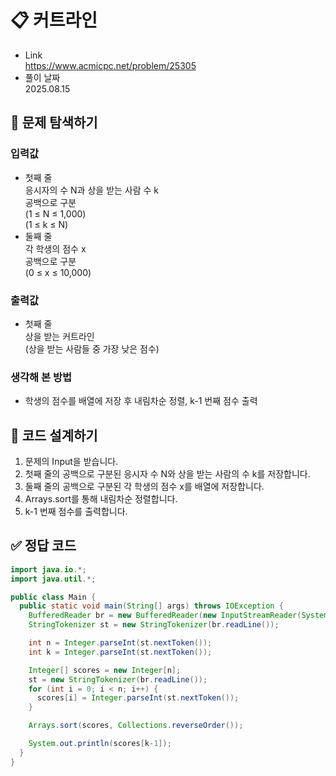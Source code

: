 # 📋 커트라인
- Link<br>
https://www.acmicpc.net/problem/25305
- 풀이 날짜<br>
2025.08.15

## 🔎 문제 탐색하기

### 입력값
- 첫째 줄<br>
응시자의 수 N과 상을 받는 사람 수 k<br>
공백으로 구분<br>
(1 ≤ N ≤ 1,000)<br>
(1 ≤ k ≤ N)
- 둘째 줄<br>
각 학생의 점수 x<br>
공백으로 구분<br>
(0 ≤ x ≤ 10,000)


### 출력값
- 첫째 줄<br>
상을 받는 커트라인<br>
(상을 받는 사람들 중 가장 낮은 점수)

### 생각해 본 방법
- 학생의 점수를 배열에 저장 후 내림차순 정렬, k-1 번째 점수 출력

## 📝 코드 설계하기
1. 문제의 Input을 받습니다.
2. 첫째 줄의 공백으로 구분된 응시자 수 N와 상을 받는 사람의 수 k를 저장합니다.
3. 둘째 줄의 공백으로 구분된 각 학생의 점수 x를 배열에 저장합니다.
4. Arrays.sort를 통해 내림차순 정렬합니다.
5. k-1 번째 점수를 출력합니다.

## ✅ 정답 코드
```java
import java.io.*;
import java.util.*;

public class Main {
  public static void main(String[] args) throws IOException {
    BufferedReader br = new BufferedReader(new InputStreamReader(System.in));
    StringTokenizer st = new StringTokenizer(br.readLine());

    int n = Integer.parseInt(st.nextToken());
    int k = Integer.parseInt(st.nextToken());

    Integer[] scores = new Integer[n];
    st = new StringTokenizer(br.readLine());
    for (int i = 0; i < n; i++) {
      scores[i] = Integer.parseInt(st.nextToken());
    }

    Arrays.sort(scores, Collections.reverseOrder());

    System.out.println(scores[k-1]);
  }
}
```